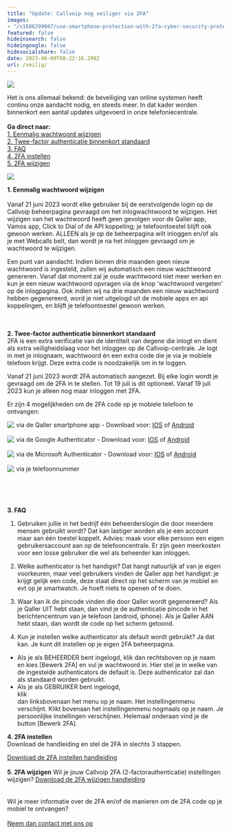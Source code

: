 ```yaml
---
title: "Update: Callvoip nog veiliger via 2FA"
images:
- "/v1686299047/use-smartphone-protection-with-2fa-cyber-security-protects-database-internet-online-personal-online-privacy-encrypted-data.jpg"
featured: false
hideinsearch: false
hideingoogle: false
hidesocialshare: false
date: 2023-06-09T08:22:16.298Z
url: /veilig/
---
```

![](https://res.cloudinary.com/callvoip/image/upload/v1686299047/use-smartphone-protection-with-2fa-cyber-security-protects-database-internet-online-personal-online-privacy-encrypted-data.jpg)

Het is ons allemaal bekend: de beveiliging van online systemen heeft continu onze aandacht nodig, en steeds meer. In dat kader worden binnenkort een aantal updates uitgevoerd in onze telefoniecentrale.<br><br><b>Ga direct naar:</b><br><a href="#1">1. Eenmalig wachtwoord wijzigen</a><br><a href="#2">2. Twee-factor authenticatie binnenkort standaard</a><br><a href="#3">3. FAQ</a><br><a href="#4">4. 2FA instellen</a><br><a href="#5">5. 2FA wijzigen</a>

![](https://res.cloudinary.com/callvoip/image/upload/v1686299047/2fa.png)

<div id="1"><b>1. Eenmalig wachtwoord wijzigen</b></div>
<br>
Vanaf 21 juni 2023 wordt elke gebruiker bij de eerstvolgende login op de Callvoip beheerpagina gevraagd om het inlogwachtwoord te wijzigen. 
Het wijzigen van het wachtwoord heeft geen gevolgen voor de Qaller app, Vamos app, Click to Dial of de API koppeling; je telefoontoestel blijft ook gewoon werken. 
ALLEEN als je op de beheerpagina wilt inloggen en/of als je met Webcalls belt, dan wordt je na het inloggen gevraagd om je wachtwoord te wijzigen. 

Een punt van aandacht: Indien binnen drie maanden geen nieuw wachtwoord is ingesteld, zullen wij automatisch een nieuw wachtwoord genereren. Vanaf dat moment zal je oude wachtwoord niet meer werken en kun je een nieuw wachtwoord opvragen via de knop 'wachtwoord vergeten' op de inlogpagina. Ook indien wij na drie maanden een nieuw wachtwoord hebben gegenereerd, word je niet uitgelogd uit de mobiele apps en api koppelingen, en blijft je telefoontoestel gewoon werken. 
<div id="2"><br></div><br>
<b>2. Twee-factor authenticatie binnenkort standaard</b>
<br>
2FA is een extra verificatie van de identiteit van degene die inlogt en dient als extra veiligheidslaag voor het inloggen op de Callvoip-centrale. Je logt in met je inlognaam, wachtwoord én een extra code die je via je mobiele telefoon krijgt. Deze extra code is noodzakelijk om in te loggen.

Vanaf 21 juni 2023 wordt 2FA automatisch aangezet. Bij elke login wordt je gevraagd om de 2FA in te stellen. Tot 19 juli is dit optioneel. Vanaf 19 juli 2023 kun je alleen nog maar inloggen met 2FA.

Er zijn 4 mogelijkheden om de 2FA code op je mobiele telefoon te ontvangen:

<img src="https://res.cloudinary.com/callvoip/image/upload/v1686299047/qaller2fa.png" style="float:left; margin-right:5px;">via de Qaller smartphone app -  Download voor: <a href="https://apps.apple.com/nl/app/qaller/id1140548146">IOS</a> of <a href="https://play.google.com/store/apps/details?id=com.digifoon.qaller&hl=nl&pli=1">Android</a><br><br>
<img src="https://res.cloudinary.com/callvoip/image/upload/v1686299047/googleauth2.png" style="float:left; margin-right:5px;">via de Google Authenticator -  Download voor: <a href="https://apps.apple.com/us/app/google-authenticator/id388497605">IOS</a> of <a href="https://play.google.com/store/apps/details?id=com.google.android.apps.authenticator2&hl=en&gl=US">Android</a><br><br>
<img src="https://res.cloudinary.com/callvoip/image/upload/v1686299047/micro2fa.png" style="float:left; margin-right:5px;">via de Microsoft Authenticator -  Download voor: <a href="https://apps.apple.com/us/app/microsoft-authenticator/id983156458">IOS</a> of <a href="https://play.google.com/store/apps/details?id=com.azure.authenticator&hl=en&gl=US">Android</a><br><br>
<img src="https://res.cloudinary.com/callvoip/image/upload/v1686299047/phone2fa.png" style="float:left; margin-right:5px;">via je telefoonnummer<div id="3"><br></div>
<br><br>


<b>3. FAQ</b>

1. Gebruiken jullie in het bedrijf één beheerderslogin die door meerdere mensen gebruikt wordt? 
Dat kan lastiger worden als je een account maar aan één toestel koppelt.
Advies: maak voor elke persoon een eigen gebruikersaccount aan op de telefooncentrale. Er zijn geen meerkosten voor een losse gebruiker die wel als beheerder kan inloggen.

2. Welke authenticator is het handigst?
Dat hangt natuurlijk af van je eigen voorkeuren, maar veel gebruikers vinden de Qaller app het handigst: je krijgt gelijk een code, deze staat direct op het scherm van je mobiel en evt op je smartwatch. Je hoeft niets te openen of te doen.

3. Waar kan ik de pincode vinden die door Qaller wordt gegenereerd? 
Als je Qaller UIT hebt staan, dan vind je de authenticatie pincode in het berichtencentrum van je telefoon (android, iphone).
Als je Qaller AAN hebt staan, dan wordt de code op het scherm getoond. 

4. Kun je instellen welke authenticator als default wordt gebruikt? 
Ja dat kan. Je kunt dit instellen op je eigen 2FA beheerpagina. 
- Als je als BEHEERDER bent ingelogd, klik dan rechtsboven op je naam en kies [Bewerk 2FA] en vul je wachtwoord in. Hier stel je in welke van de ingestelde authenticators de default is. Deze authenticator zal dan als standaard worden gebruikt. 
- Als je als GEBRUIKER bent ingelogd, <div id="4">klik</div> dan linksbovenaan het menu op je naam. Het instellingenmenu verschijnt. Klikt bovenaan het instellingenmenu nogmaals op je naam. Je persoonlijke instellingen verschijnen. Helemaal onderaan vind je de button [Bewerk 2FA].

<b>4. 2FA instellen</b><br>
Download de handleiding en stel de 2FA in slechts 3 stappen.
<div id="5"></div><a href="https://www.callvoip.nl/docs/Callvoip_technote_2FA-instellen_170723MT.pdf" target="_blank" class="button">Download de 2FA instellen handleiding</a>
<br><br>
<b>5. 2FA wijzigen</b>
Wil je jouw Callvoip 2FA (2-factorauthenticatie) instellingen wijzigen?
<a href="https://www.callvoip.nl/docs/Callvoip_technote_2FA-wijzigen_170723MT.pdf" target="_blank" class="button">Download de 2FA wijzigen handleiding</a>
<br><br><br>
Wil je meer informatie over de 2FA en/of de manieren om de 2FA code op je mobiel te ontvangen?<br><br><a href="/contact/" target="_blank" class="button">Neem dan contact met ons op</a>
